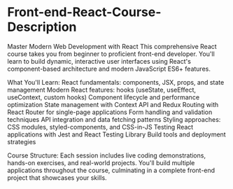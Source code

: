 # Front-end-React-Course-Description
Master Modern Web Development with React This comprehensive React course takes you from beginner to proficient front-end developer. You'll learn to build dynamic, interactive user interfaces using React's component-based architecture and modern JavaScript ES6+ features.

What You'll Learn:
React fundamentals: components, JSX, props, and state management
Modern React features: hooks (useState, useEffect, useContext, custom hooks)
Component lifecycle and performance optimization
State management with Context API and Redux
Routing with React Router for single-page applications
Form handling and validation techniques
API integration and data fetching patterns
Styling approaches: CSS modules, styled-components, and CSS-in-JS
Testing React applications with Jest and React Testing Library
Build tools and deployment strategies

Course Structure:
Each session includes live coding demonstrations, hands-on exercises, and real-world projects. You'll build multiple applications throughout the course, culminating in a complete front-end project that showcases your skills.

